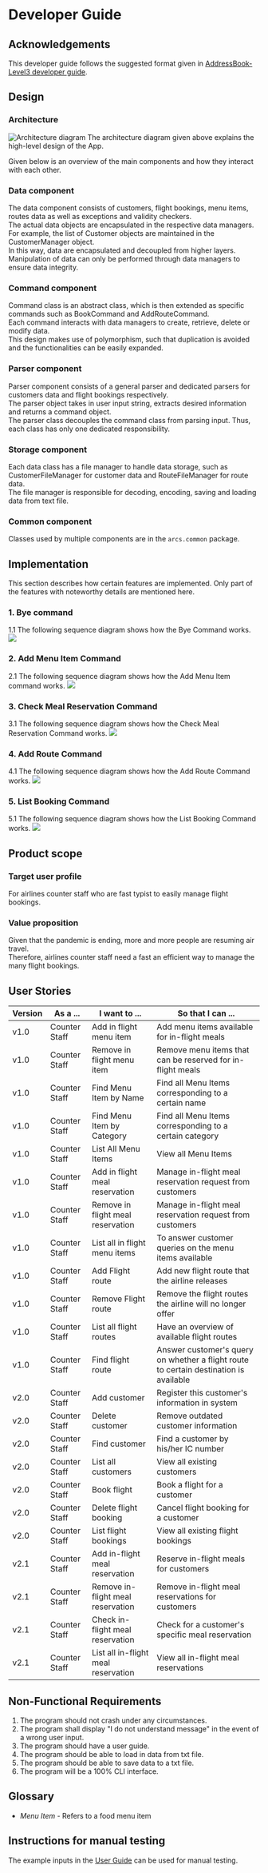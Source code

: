 # Developer Guide

## Acknowledgements

This developer guide follows the suggested format given in [AddressBook-Level3 developer guide](https://se-education.org/addressbook-level3/DeveloperGuide.html).

## Design
### Architecture
![Architecture diagram](diagrams/Architecture_diagram.jpg)
The architecture diagram given above explains the high-level design of the App.

Given below is an overview of the main components and how they interact with each other.

### Data component
The data component consists of customers, flight bookings, menu items, routes data as well as exceptions and validity checkers.<br>
The actual data objects are encapsulated in the respective data managers. For example, the list of Customer objects are maintained in the CustomerManager object.<br>
In this way, data are encapsulated and decoupled from higher layers.
Manipulation of data can only be performed through data managers to ensure data integrity.

### Command component
Command class is an abstract class, which is then extended as specific commands such as BookCommand and AddRouteCommand.<br>
Each command interacts with data managers to create, retrieve, delete or modify data.<br>
This design makes use of polymorphism, such that duplication is avoided and the functionalities can be easily expanded.

### Parser component
Parser component consists of a general parser and dedicated parsers for customers data and flight bookings respectively. <br>
The parser object takes in user input string, extracts desired information and returns a command object.<br>
The parser class decouples the command class from parsing input. Thus, each class has only one dedicated responsibility.

### Storage component
Each data class has a file manager to handle data storage, such as CustomerFileManager for customer data and RouteFileManager for route data.<br>
The file manager is responsible for decoding, encoding, saving and loading data from text file.

### Common component
Classes used by multiple components are in the `arcs.common` package.

## Implementation
This section describes how certain features are implemented. Only part of the features with noteworthy details are mentioned here.

### 1. Bye command
1.1 The following sequence diagram shows how the Bye Command works.
![](diagrams/ByeCommand.png)

### 2. Add Menu Item Command
2.1 The following sequence diagram shows how the Add Menu Item command works.
![](diagrams/Add_Menu_Item.png)

### 3. Check Meal Reservation Command
3.1 The following sequence diagram shows how the Check Meal Reservation Command works.
![](diagrams/Check_Meal_Reservation.png)

### 4. Add Route Command
4.1 The following sequence diagram shows how the Add Route Command works.
![](diagrams/Add_route.jpg)

### 5. List Booking Command
5.1 The following sequence diagram shows how the List Booking Command works.
![](diagrams/listBooking.jpg)

## Product scope
### Target user profile

For airlines counter staff who are fast typist to easily manage flight bookings.

### Value proposition

Given that the pandemic is ending, more and more people are resuming air travel. <br>
Therefore, airlines counter staff need a fast an efficient way to manage the many flight bookings.

## User Stories

| Version | As a ... | I want to ... | So that I can ... |
|--------|----------|---------------|------------------|
|v1.0|Counter Staff|Add in flight menu item|Add menu items available for in-flight meals|
|v1.0|Counter Staff|Remove in flight menu item|Remove menu items that can be reserved for in-flight meals|
|v1.0|Counter Staff|Find Menu Item by Name|Find all Menu Items corresponding to a certain name|
|v1.0|Counter Staff|Find Menu Item by Category|Find all Menu Items corresponding to a certain category|
|v1.0|Counter Staff|List All Menu Items|View all Menu Items|
|v1.0|Counter Staff|Add in flight meal reservation|Manage in-flight meal reservation request from customers|
|v1.0|Counter Staff|Remove in flight meal reservation|Manage in-flight meal reservation request from customers|
|v1.0|Counter Staff|List all in flight menu items|To answer customer queries on the menu items available|
|v1.0|Counter Staff|Add Flight route|Add new flight route that the airline releases|
|v1.0|Counter Staff|Remove Flight route|Remove the flight routes the airline will no longer offer|
|v1.0|Counter Staff|List all flight routes|Have an overview of available flight routes|
|v1.0|Counter Staff|Find flight route|Answer customer's query on whether a flight route to certain destination is available|
|v2.0|Counter Staff|Add customer|Register this customer's information in system|
|v2.0|Counter Staff|Delete customer|Remove outdated customer information|
|v2.0|Counter Staff|Find customer|Find a customer by his/her IC number|
|v2.0|Counter Staff|List all customers|View all existing customers|
|v2.0|Counter Staff|Book flight|Book a flight for a customer|
|v2.0|Counter Staff|Delete flight booking|Cancel flight booking for a customer|
|v2.0|Counter Staff|List flight bookings|View all existing flight bookings|
|v2.1|Counter Staff|Add in-flight meal reservation|Reserve in-flight meals for customers|
|v2.1|Counter Staff|Remove in-flight meal reservation|Remove in-flight meal reservations for customers|
|v2.1|Counter Staff|Check in-flight meal reservation|Check for a customer's specific meal reservation|
|v2.1|Counter Staff|List all in-flight meal reservation|View all in-flight meal reservations|
## Non-Functional Requirements

1. The program should not crash under any circumstances.
2. The program shall display "I do not understand message" in the event of a wrong user input.
3. The program should have a user guide.
4. The program should be able to load in data from txt file.
5. The program should be able to save data to a txt file.
6. The program will be a 100% CLI interface.

## Glossary

* *Menu Item* - Refers to a food menu item

## Instructions for manual testing

The example inputs in the [User Guide](https://github.com/AY2122s2-CS2113-F12-3/tp/blob/master/docs/UserGuide.md) can be used for manual testing.

